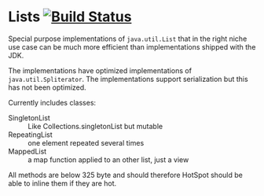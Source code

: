 Lists [![Build Status](https://travis-ci.org/marschall/lists.svg)](https://travis-ci.org/marschall/lists)
=====

Special purpose implementations of `java.util.List` that in the right niche use case can be much more efficient than implementations shipped with the JDK.

The implementations have optimized implementations of `java.util.Spliterator`.
The implementations support serialization but this has not been optimized.

Currently includes classes:
<dl>
<dt>SingletonList</dt>
<dd>Like Collections.singletonList but mutable</dd>
<dt>RepeatingList</dt>
<dd>one element repeated several times</dd>
<dt>MappedList</dt>
<dd>a map function applied to an other list, just a view</dd>
</dl>

All methods are below 325 byte and should therefore HotSpot should be able to inline them if they are hot.

